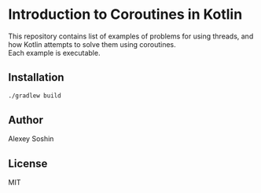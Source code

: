 # Introduction to Coroutines in Kotlin

This repository contains list of examples of problems for using threads, and how Kotlin attempts to solve them using coroutines. <br />
Each example is executable.


## Installation
```bash
./gradlew build
```

## Author
Alexey Soshin

## License 
MIT